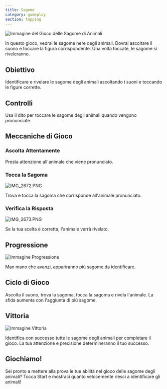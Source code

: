 ```yaml
---
title: Sagome
category: gameplay
section: tapping
---
```

![Immagine del Gioco delle Sagome di Animali](https://help.studycat.com/hc/article_attachments/34915780007577)

In questo gioco, vedrai le sagome nere degli animali. Dovrai ascoltare il suono e toccare la figura corrispondente. Una volta toccate, le sagome si riveleranno.

## Obiettivo

Identificare e rivelare le sagome degli animali ascoltando i suoni e toccando le figure corrette.

## Controlli

Usa il dito per toccare le sagome degli animali quando vengono pronunciate.

## Meccaniche di Gioco

### Ascolta Attentamente

Presta attenzione all'animale che viene pronunciato.

### Tocca la Sagoma

![IMG_2672.PNG](https://help.studycat.com/hc/article_attachments/34785088097433)

Trova e tocca la sagoma che corrisponde all'animale pronunciato.

### Verifica la Risposta

![IMG_2673.PNG](https://help.studycat.com/hc/article_attachments/34785088100761)

Se la tua scelta è corretta, l'animale verrà rivelato.

## Progressione

![Immagine Progressione](https://help.studycat.com/hc/article_attachments/34915749569049)

Man mano che avanzi, appariranno più sagome da identificare.

## Ciclo di Gioco

Ascolta il suono, trova la sagoma, tocca la sagoma e rivela l'animale. La sfida aumenta con l'aggiunta di più sagome.

## Vittoria

![Immagine Vittoria](https://help.studycat.com/hc/article_attachments/34915749571993)

Identifica con successo tutte le sagome degli animali per completare il gioco. La tua attenzione e precisione determineranno il tuo successo.

## Giochiamo!

Sei pronto a mettere alla prova le tue abilità nel gioco delle sagome degli animali? Tocca Start e mostraci quanto velocemente riesci a identificare gli animali!